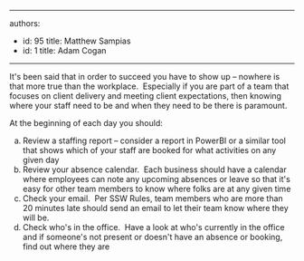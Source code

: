 

---
authors:
  - id: 95
    title: Matthew Sampias
  - id: 1
    title: Adam Cogan
---




<span class='intro'> <p class="ssw15-rteElement-P">It's been said that in order to succeed you have to show up – nowhere is that more true than the workplace.&#160;&#160;Especially if you are part of a team that focuses on client delivery and meeting client expectations, then knowing where your staff need to be and when they need to be there is paramount.<br></p> </span>

<p class="ssw15-rteElement-P">​At the beginning of each day you should&#58;<br></p>
<ol style="list-style-type&#58;lower-alpha;">
      <li>Review a staffing report – consider a report in PowerBI or a similar tool that shows which of your staff are booked for what activities on any given day&#160;<br></li><li>Review your absence calendar.&#160; Each business should have a calendar where employees can note any upcoming absences or leave so that it's easy for other team members to know where folks are at any given time</li><li>Check your email.&#160; Per SSW Rules, team members who are more than 20 minutes late should send an email to let their team know where they will be.&#160;</li><li>Check who's in the office.&#160; Have a look at who's currently in the office and if someone's not present or doesn't have an absence or booking, find out where they are<br></li></ol>


